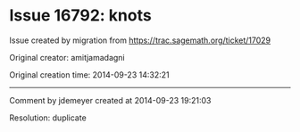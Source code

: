 # Issue 16792: knots

Issue created by migration from https://trac.sagemath.org/ticket/17029

Original creator: amitjamadagni

Original creation time: 2014-09-23 14:32:21




---

Comment by jdemeyer created at 2014-09-23 19:21:03

Resolution: duplicate
